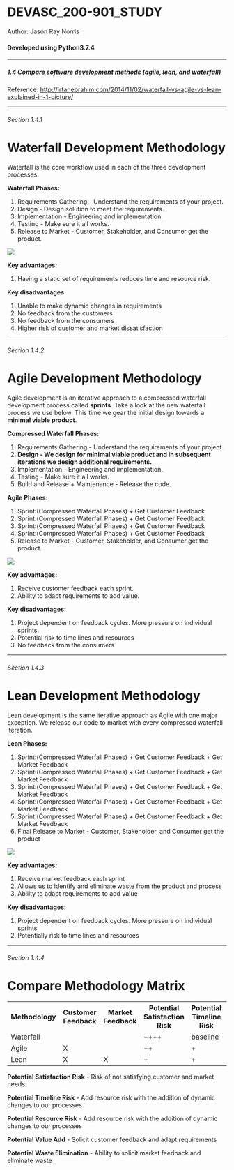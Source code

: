# DEVASC_200-901_STUDY
<p>Author: Jason Ray Norris</p>
<h4>Developed using Python3.7.4</h4>
<hr>
<h5>1.4 Compare software development methods (agile, lean, and waterfall)

</h5>

Reference: http://irfanebrahim.com/2014/11/02/waterfall-vs-agile-vs-lean-explained-in-1-picture/

<hr>

<h6>Section 1.4.1</h6>

# Waterfall Development Methodology

Waterfall is the core workflow used in each of the three development processes.

<b>Waterfall Phases:</b>
1. Requirements Gathering - Understand the requirements of your project.
2. Design - Design solution to meet the requirements.
3. Implementation - Engineering and implementation.
4. Testing - Make sure it all works.
5. Release to Market - Customer, Stakeholder, and Consumer get the product.

<img src="https://i.ibb.co/v1wrk6J/waterfall-dev-process.jpg">

<b>Key advantages:</b>
1. Having a static set of requirements reduces time and resource risk.

<b>Key disadvantages:</b>
1. Unable to make dynamic changes in requirements
2. No feedback from the customers
3. No feedback from the consumers
4. Higher risk of customer and market dissatisfaction


<hr>
<h6>Section 1.4.2</h6>

# Agile Development Methodology

Agile development is an iterative approach to a compressed waterfall development process called <b>sprints</b>.  Take a look at the new waterfall process we use below.
This time we gear the initial design towards a <b>minimal viable product</b>.

<b>Compressed Waterfall Phases:</b>
1. Requirements Gathering - Understand the requirements of your project.
2. <b>Design - We design for minimal viable product and in subsequent iterations we design additional requirements.</b>
3. Implementation - Engineering and implementation.
4. Testing - Make sure it all works.
5. Build and Release + Maintenance - Release the code.

<b>Agile Phases:</b>
1. Sprint:(Compressed Waterfall Phases) + Get Customer Feedback
2. Sprint:(Compressed Waterfall Phases) + Get Customer Feedback
3. Sprint:(Compressed Waterfall Phases) + Get Customer Feedback
4. Sprint:(Compressed Waterfall Phases) + Get Customer Feedback
5. Release to Market - Customer, Stakeholder, and Consumer get the product.

<img src="https://i.ibb.co/zGBBK9H/agile-dev-process.jpg">

<b>Key advantages:</b>
1. Receive customer feedback each sprint.
2. Ability to adapt requirements to add value.

<b>Key disadvantages:</b>
1. Project dependent on feedback cycles. More pressure on individual sprints.
2. Potential risk to time lines and resources
3. No feedback from the consumers

<hr>
<h6>Section 1.4.3</h6>

# Lean Development Methodology

Lean development is the same iterative approach as Agile with one major exception.  We release our code to market with every compressed waterfall iteration.
<br>

<b>Lean Phases:</b>
1. Sprint:(Compressed Waterfall Phases) + Get Customer Feedback + Get Market Feedback
2. Sprint:(Compressed Waterfall Phases) + Get Customer Feedback + Get Market Feedback
3. Sprint:(Compressed Waterfall Phases) + Get Customer Feedback + Get Market Feedback
4. Sprint:(Compressed Waterfall Phases) + Get Customer Feedback + Get Market Feedback
5. Sprint:(Compressed Waterfall Phases) + Get Customer Feedback + Get Market Feedback
6. Final Release to Market - Customer, Stakeholder, and Consumer get the product

<img src="https://i.ibb.co/DVMWwJY/lean-dev-process.jpg">

<b>Key advantages:</b>
1. Receive market feedback each sprint
2. Allows us to identify and eliminate waste from the product and process
3. Ability to adapt requirements to add value

<b>Key disadvantages:</b>
1. Project dependent on feedback cycles. More pressure on individual sprints
2. Potentially risk to time lines and resources

<hr>
<h6>Section 1.4.4</h6>

# Compare Methodology Matrix
<table style="width:100%">
  <tr>
    <th>Methodology</th>
    <th>Customer Feedback</th>
    <th>Market Feedback</th>
    <th>Potential Satisfaction Risk</th>
    <th>Potential Timeline Risk</th>
    <th>Potential Resource Risk</th>
    <th>Potential Value Add</th>
    <th>Potential Waste Elimination</th>
  </tr>
  <tr>
    <td>Waterfall</td>
    <td></td>
    <td></td>
    <td>++++</td>
    <td>baseline</td>
    <td>baseline</td>
    <td></td>
    <td></td>
  </tr>
  <tr>
    <td>Agile</td>
    <td>X</td>
    <td></td>
    <td>++</td>
    <td>+</td>
    <td>+</td>
    <td>+</td>
    <td></td>
  </tr>
  <tr>
    <td>Lean</td>
    <td>X</td>
    <td>X</td>
    <td>+</td>
    <td>+</td>
    <td>++</td>
    <td>++</td>
    <td>+</td>
  </tr>  
</table>

<b>Potential Satisfaction Risk</b> - Risk of not satisfying customer and market needs.

<b>Potential Timeline Risk</b> - Add resource risk with the addition of dynamic changes to our processes

<b>Potential Resource Risk</b> - Add resource risk with the addition of dynamic changes to our processes

<b>Potential Value Add</b> - Solicit customer feedback and adapt requirements

<b>Potential Waste Elimination</b> - Ability to solicit market feedback and eliminate waste









